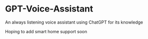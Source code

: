 # GPT-Voice-Assistant
An always listening voice assistant using ChatGPT for its knowledge  

Hoping to add smart home support soon
